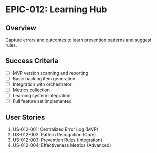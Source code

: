 # EPIC-012: Learning Hub

## Overview
Capture errors and outcomes to learn prevention patterns and suggest rules.

## Success Criteria
- [ ] MVP version scanning and reporting
- [ ] Basic backlog item generation
- [ ] Integration with orchestrator
- [ ] Metrics collection
- [ ] Learning system integration
- [ ] Full feature set implemented

## User Stories
1. US-012-001: Centralized Error Log (MVP)
2. US-012-002: Pattern Recognition (Core)
3. US-012-003: Prevention Rules (Integration)
4. US-012-004: Effectiveness Metrics (Advanced)
